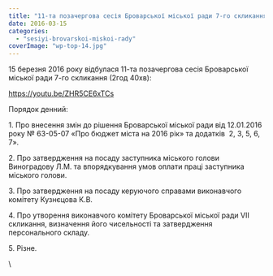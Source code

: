 ```yaml
---
title: "11-та позачергова сесія Броварської міської ради 7-го скликання. 15 березня 2016 року"
date: 2016-03-15
categories: 
  - "sesiyi-brovarskoi-miskoi-rady"
coverImage: "wp-top-14.jpg"
---
```


15 березня 2016 року відбулася 11-та позачергова сесія Броварської міської ради 7-го скликання (2год 40хв):<!--more-->

https://youtu.be/ZHR5CE6xTCs

Порядок денний:

1\. Про внесення змін до рішення Броварської міської ради від 12.01.2016 року № 63-05-07 «Про бюджет міста на 2016 рік» та додатків  2, 3, 5, 6, 7».

2\. Про затвердження на посаду заступника міського голови Виноградову Л.М. та впорядкування умов оплати праці заступника міського голови.

3\. Про затвердження на посаду керуючого справами виконавчого комітету Кузнєцова К.В.

4\. Про утворення виконавчого комітету Броварської міської ради VІІ скликання, визначення його чисельності та затвердження персонального складу.

5\. Різне.

\
